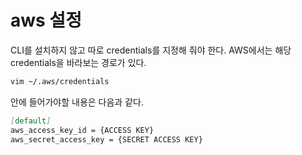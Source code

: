 # aws 설정

CLI를 설치하지 않고 따로 credentials를 지정해 줘야 한다.
AWS에서는 해당 credentials을 바라보는 경로가 있다.

```bash
vim ~/.aws/credentials
```

안에 들어가야할 내용은 다음과 같다.

```md
[default]
aws_access_key_id = {ACCESS KEY}
aws_secret_access_key = {SECRET ACCESS KEY}
```
